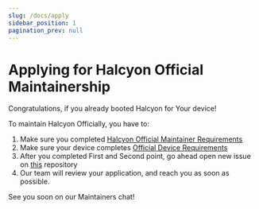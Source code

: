 ```yaml
---
slug: /docs/apply
sidebar_position: 1
pagination_prev: null
---
```

# Applying for Halcyon Official Maintainership

Congratulations, if you already booted Halcyon for Your device!

To maintain Halcyon Officially, you have to:  
1. Make sure you completed [Halcyon Official Maintainer Requirements](/docs/maintainers-req)
2. Make sure your device completes [Official Device Requirements](/docs/device-req)
3. After you completed First and Second point, go ahead open new issue on [this](https://github.com/halcyonproject/.github/issues) repository
4. Our team will review your application, and reach you as soon as possible.

See you soon on our Maintainers chat!
